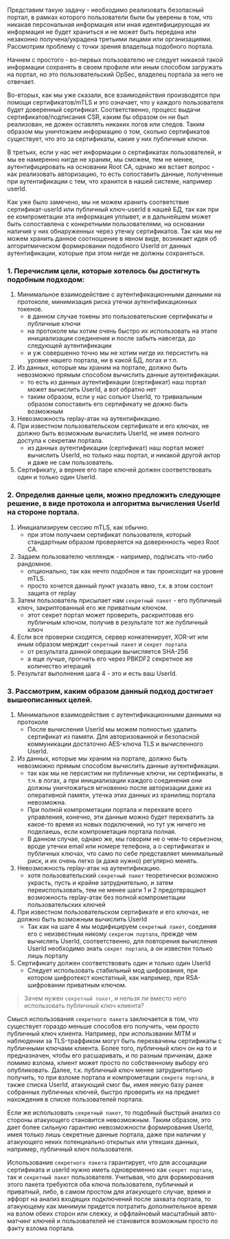 Представим такую задачу - необходимо реализовать безопасный портал, в рамках которого пользователи были бы уверены в том, 
что никакая персональная информация или иная идентифицирующая их информация не будет храниться и не может быть передана
или незаконно получена/украдена третьими лицами или организациями.
Рассмотрим проблему с точки зрения владельца подобного портала.

Начнем с простого - во-первых пользователю не следует никакой такой информации сохранять в своем профиле или иным 
способом загружать на портал, но это пользовательский OpSec, владелец портала за него не отвечает.

Во-вторых, как мы уже сказали, все взаимодействия производятся при помощи сертификатов/mTLS и это означает, что у каждого
пользователя будет доверенный сертификат. Соответственно, процесс выдачи сертификатов/подписания CSR, каким бы образом
он ни был реализован, не дожен оставлять никаких логов или следов. Таким образом мы уничтожаем информацию о том,
сколько сертификатов существует, что это за сертификаты, какие у них публичные ключи.

В третьих, если у нас нет информации о сертификатах пользователей, и мы ее намеренно нигде не храним, мы сможем, тем не
менее, аутентифицировать на основании Root CA, однако же встает вопрос - как реализовать авторизацию, то есть сопоставить 
данные, полученные при аутентификации с тем, что хранится в нашей системе, например userId.

Как уже было замечено, мы не можем хранить соответствие сертификат-userId или публичный ключ-userId в нашей БД, так как 
при ее компрометации эта информация уплывет, и в дальнейшем может быть сопоставлена с конкретными пользователями, 
на основании наличия у них обнаруженных через утечку сертификатов. Так как мы не можем хранить данное соотношение в 
явном виде, возникает идея об алгоритмическом формировании подобного UserId от данных аутентификации, которые при этом 
нигде не должны сохраняться.

### 1. Перечислим цели, которые хотелось бы достигнуть подобным подходом:
1. Минимальное взаимодействие с аутентификационными данными на протоколе, минимизация риска утечки аутентификационных 
токенов.
    - в данном случае токены это пользовательские сертификаты и публичные ключи
    - на протоколе мы хотим очень быстро их использовать на этапе инициализации соединения и после забыть навсегда, 
до следующей аутентификации
    - и уж совершенно точно мы не хотим нигде их персистить на уровне нашего портала, ни в какой БД, логах и т.п.
2. Из данных, которые мы храним на портале, должно быть невозможно прямым способом вычислить данные аутентификации.
    - то есть из данных аутентификации (сертификат) наш портал может вычислить UserId, а вот обратно нет
    - таким образом, если у нас сольют UserId, то тривиальным образом сопоставить его сертификату не дожно быть возможным
3. Невозможность replay-атак на аутентификацию.
4. При известном пользовательском сертификате и его ключах, не должно быть возможным вычислить UserId, не имея полного
доступа к секретам портала.
    - из данных аутентификации (сертификат) наш портал может вычислить UserId, но только наш портал, и никакой другой
    актор и даже не сам пользователь.
5. Сертификату, а вернее его паре ключей должен соответствовать один и только один UserId.

### 2. Определив данные цели, можно предложить следующее решение, в виде протокола и алгоритма вычисления UserId на стороне портала.

1. Инициализируем сессию mTLS, как обычно.
   - при этом получаем сертификат пользователя, который стандартным образом проверяется на доверенность через Root CA.
2. Задаем пользователю челлендж - например, подписать что-либо рандомное.
   - опционально, так как нечто подобное и так происходит на уровне mTLS.
   - просто хочется данный пункт указать явно, т.к. в этом состоит защита от replay
3. Затем пользователь присылает нам `секретный пакет` - его публичный ключ, закриптованный его же приватным ключом.
   - этот секрет портал может проверить, раскриптовав его публичным ключом, получив в результате тот же публичный ключ
4. Если все проверки сходятся, сервер конкатенирует, XOR-ит или иным образом мерждит `секретный пакет` и `секрет портала`
   - от результата данной операции вычисляется SHA-256
   - а еще лучше, прогнать его через PBKDF2 секретное же количество итераций
5. Результат выполнения шага 4 - это и есть ваш UserId.

### 3. Рассмотрим, каким образом данный подход достигает вышеописанных целей.
1. Минимальное взаимодействие с аутентификационными данными на протоколе
   - После вычисления UserId мы можем полностью удалить сертификат из памяти. Для авторизованной и безопасной коммуникации 
достаточно AES-ключа TLS и вычисленного UserId.
2. Из данных, которые мы храним на портале, должно быть невозможно прямым способом вычислить данные аутентификации.
   - так как мы не персистим ни публичные ключи, ни сертификаты, в т.ч. в логах, а при инициализации каждого соединения 
они должны уничтожаться мгновенно после авторизации даже из оперативной памяти, утечка этих данных из хранилищ портала 
невозможна.
   - При полной компрометации портала и перехвате всего управления, конечно, эти данные можно будет перехватить за 
какое-то время из новых подключений, но тут уж ничего не поделаешь, если компрометация портала полная.
   - В данном случае, однако же, мы говорим не о чем-то серьезном, вроде утечки email или номере телефона, а о 
сертификатах и публичных ключах, что само по себе представляет минимальный риск, и их очень легко (и даже нужно) 
регулярно менять.
3. Невозможность replay-атак на аутентификацию.
   - хотя пользовательский `секретный пакет` теоретически возможно украсть, пусть и крайне затруднительно, и затем 
переиспользовать, тем не менее шаги 1 и 2 предотвращают возможность replay-атак без полной компрометации 
пользовательских ключей 
4. При известном пользовательском сертификате и его ключах, не должно быть возможным вычислить UserId
   - Так как на шаге 4 мы модифицируем `секретный пакет`, соединяя его с неизвестным никому `секретом портала`, прежде 
чем вычислять UserId, соответственно, для повторения вычисления UserId необходимо знать `секрет портала`, а он известен 
только лишь порталу
5. Сертификату должен соответствовать один и только один UserId
   - Следует использовать стабильный мод шифрования, при котором шифротекст констатный, как например, при RSA-шифровании 
приватным ключом.

> Зачем нужен `секретный пакет`, и нельзя ли вместо него использовать публичный ключ клиента?

Смысл использования `секретного пакета` заключается в том, что существует гораздо меньше способов его получить, чем 
просто публичный ключ клиента. Например, при использвании MITM и наблюдении за TLS-траффиком могут быть перехвачены 
сертификаты с публичными ключами клиента. Более того, публичный ключ он на то и предназначен, чтобы его расшаривать, 
и по разным причинам, даже помимо взлома, клиент может просто по собственному выбору его опубликовать. Далее, т.к. 
публичный ключ менее затруднительно получить, то при взломе портала и компрометации `секрета портала`, а также списка 
UserId, атакующий смог бы, имея некую базу ранее собранных публичных ключей, быстро проверить их на предмет нахождения в
списке пользователей портала.

Если же использовать `секретный пакет`, то подобный быстрый анализ со стороны атакующего становится невозможным. Таким 
образом, это дает более сильную гарантию невозможности формирования UserId, имея только лишь секретные данные портала, 
даже при наличии у атакующего неких потенциально открытых или утекших данных, например, публичный ключ пользователя.

Использование `секретного пакета` гарантирует, что для ассоциации сертификата и userId нужно иметь одновременно 
как `секрет портала`, так и `секретный пакет` пользователя. Учитывая, что для формирования этого пакета требуются оба 
ключа пользователя, публичный и приватный, либо, в самом простом для атакующего случае, время и эффорт на анализ
входящих подключений после захвата портала, то атакующему как минимум придется потратить дополнительное время на взлом 
обеих сторон или слежку, и оффлайновый масштабный авто-матчинг ключей и пользователей не становится возможным просто 
по факту взлома портала.
